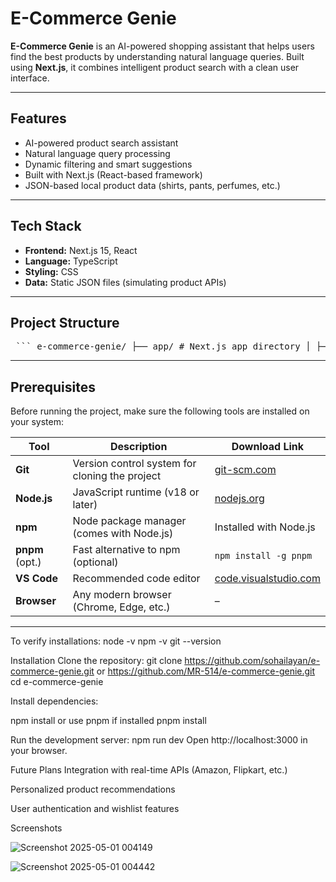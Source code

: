 # E-Commerce Genie

**E-Commerce Genie** is an AI-powered shopping assistant that helps users find the best products by understanding natural language queries. Built using **Next.js**, it combines intelligent product search with a clean user interface.

------------------------------------------------------------------------------------------------------------------------------------------------------------------------------

## Features

- AI-powered product search assistant  
- Natural language query processing  
- Dynamic filtering and smart suggestions  
- Built with Next.js (React-based framework)  
- JSON-based local product data (shirts, pants, perfumes, etc.)

------------------------------------------------------------------------------------------------------------------------------------------------------------------------------

## Tech Stack

- **Frontend:** Next.js 15, React  
- **Language:** TypeScript  
- **Styling:** CSS  
- **Data:** Static JSON files (simulating product APIs)

------------------------------------------------------------------------------------------------------------------------------------------------------------------------------

## Project Structure


<pre> ``` e-commerce-genie/ ├── app/ # Next.js app directory │ ├── page.tsx # Home page component │ ├── layout.tsx # Layout file │ └── global.css # Global styles ├── public/ # Static assets ├── tsconfig.json # TypeScript config ├── package.json # Project dependencies └── README.md # Project documentation ``` </pre>

------------------------------------------------------------------------------------------------------------------------------------------------------------------------------

## Prerequisites

Before running the project, make sure the following tools are installed on your system:

| Tool            | Description                                      | Download Link                                |
|-----------------|--------------------------------------------------|----------------------------------------------|
| **Git**         | Version control system for cloning the project   | [git-scm.com](https://git-scm.com/downloads) |
| **Node.js**     | JavaScript runtime (v18 or later)                | [nodejs.org](https://nodejs.org/)            |
| **npm**         | Node package manager (comes with Node.js)        | Installed with Node.js                       |
| **pnpm** (opt.) | Fast alternative to npm (optional)               | `npm install -g pnpm`                        |
| **VS Code**     | Recommended code editor                          | [code.visualstudio.com](https://code.visualstudio.com/) |
| **Browser**     | Any modern browser (Chrome, Edge, etc.)          | –                                            |

------------------------------------------------------------------------------------------------------------------------------------------------------------------------------

To verify installations:
node -v
npm -v
git --version


Installation
Clone the repository:
git clone https://github.com/sohailayan/e-commerce-genie.git or https://github.com/MR-514/e-commerce-genie.git
cd e-commerce-genie


Install dependencies:

npm install
 or use pnpm if installed
 pnpm install


Run the development server:
npm run dev
Open http://localhost:3000 in your browser.

Future Plans
Integration with real-time APIs (Amazon, Flipkart, etc.)

Personalized product recommendations

User authentication and wishlist features

Screenshots

![Screenshot 2025-05-01 004149](https://github.com/user-attachments/assets/ec6c3e08-5a3a-4c7c-8891-d42934319049)

![Screenshot 2025-05-01 004442](https://github.com/user-attachments/assets/21e3d9d3-34ad-468c-9ecf-0445c831fc1f)


